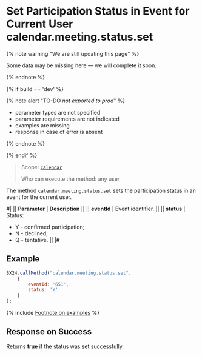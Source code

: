 # Set Participation Status in Event for Current User calendar.meeting.status.set

{% note warning "We are still updating this page" %}

Some data may be missing here — we will complete it soon.

{% endnote %}

{% if build == 'dev' %}

{% note alert "TO-DO _not exported to prod_" %}

- parameter types are not specified
- parameter requirements are not indicated
- examples are missing
- response in case of error is absent

{% endnote %}

{% endif %}

> Scope: [`calendar`](../scopes/permissions.md)
>
> Who can execute the method: any user

The method `calendar.meeting.status.set` sets the participation status in an event for the current user.

#|
|| **Parameter** | **Description** ||
|| **eventId** | Event identifier. ||
|| **status** | Status: 
- Y - confirmed participation; 
- N - declined; 
- Q - tentative. ||
|#

## Example

```js
BX24.callMethod("calendar.meeting.status.set",
    {
        eventId: '651',
        status: 'Y'
    }
);
```

{% include [Footnote on examples](../../_includes/examples.md) %}

## Response on Success

Returns **true** if the status was set successfully.
